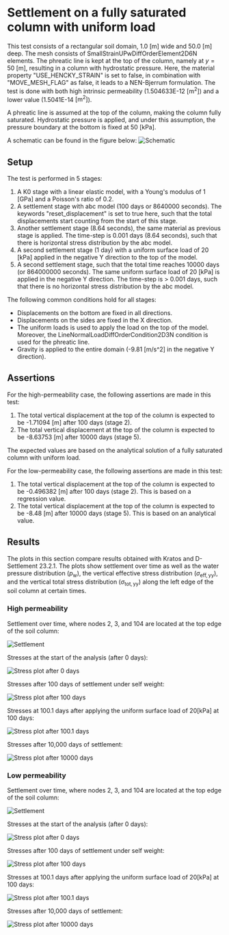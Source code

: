 # Settlement on a fully saturated column with uniform load
This test consists of a rectangular soil domain, 1.0 [m] wide and 50.0 [m] deep. The mesh consists of SmallStrainUPwDiffOrderElement2D6N elements. The phreatic line is kept at the top of the column, namely at $y = 50$ [m], resulting in a column with hydrostatic pressure. Here, the material property "USE_HENCKY_STRAIN" is set to false, in combination with "MOVE_MESH_FLAG" as false, it leads to a NEN-Bjerrum formulation. The test is done with both high intrinsic permeability (1.504633E-12 $\mathrm{[m^2]}$) and a lower value (1.5041E-14 $\mathrm{[m^2]}$).

A phreatic line is assumed at the top of the column, making the column fully saturated. Hydrostatic pressure is applied, and under this assumption, the pressure boundary at the bottom is fixed at 50 [kPa].

A schematic can be found in the figure below:
![Schematic](Schematic.svg)

## Setup

The test is performed in 5 stages:
1. A K0 stage with a linear elastic model, with a Young's modulus of 1 [GPa] and a Poisson's ratio of 0.2.
2. A settlement stage with abc model (100 days or 8640000 seconds). The keywords "reset_displacement" is set to true here, such that the total displacements start counting from the start of this stage.
3. Another settlement stage (8.64 seconds), the same material as previous stage is applied. The time-step is 0.001 days (8.64 seconds), such that there is horizontal stress distribution by the abc model. 
4. A second settlement stage (1 day) with a uniform surface load of 20 [kPa] applied in the negative Y direction to the top of the model.
5. A second settlement stage, such that the total time reaches 10000 days (or 864000000 seconds). The same uniform surface load of 20 [kPa] is applied in the negative Y direction. The time-step is > 0.001 days, such that there is no horizontal stress distribution by the abc model.

The following common conditions hold for all stages:
  - Displacements on the bottom are fixed in all directions.
  - Displacements on the sides are fixed in the X direction.
  - The uniform loads is used to apply the load on the top of the model. Moreover, the LineNormalLoadDiffOrderCondition2D3N condition is used for the phreatic line.
  - Gravity is applied to the entire domain (-9.81 [m/s^2] in the negative Y direction).

## Assertions
For the high-permeability case, the following assertions are made in this test:
1. The total vertical displacement at the top of the column is expected to be -1.71094 [m] after 100 days (stage 2).
2. The total vertical displacement at the top of the column is expected to be -8.63753 [m] after 10000 days (stage 5).

The expected values are based on the analytical solution of a fully saturated column with uniform load.

For the low-permeability case, the following assertions are made in this test:
1. The total vertical displacement at the top of the column is expected to be -0.496382 [m] after 100 days (stage 2). This is based on a regression value.
2. The total vertical displacement at the top of the column is expected to be -8.48 [m] after 10000 days (stage 5). This is based on an analytical value.

## Results

The plots in this section compare results obtained with Kratos and D-Settlement 23.2.1.  The plots show settlement over time as well as the water pressure distribution ($`p_{\mathrm{w}}`$), the vertical effective stress distribution ($`\sigma_{\mathrm{eff, yy}}`$), and the vertical total stress distribution ($`\sigma_{\mathrm{tot, yy}}`$) along the left edge of the soil column at certain times. 

### High permeability

Settlement over time, where nodes 2, 3, and 104 are located at the top edge of the soil column:

![Settlement](high_permeability/test_case_2_settlement_plot.svg)

Stresses at the start of the analysis (after 0 days):

![Stress plot after 0 days](high_permeability/test_case_2_stress_plot_after_0_days.svg)

Stresses after 100 days of settlement under self weight:

![Stress plot after 100 days](high_permeability/test_case_2_stress_plot_after_100_days.svg)

Stresses at 100.1 days after applying the uniform surface load of $`20 [\mathrm{kPa}]`$ at 100 days:

![Stress plot after 100.1 days](high_permeability/test_case_2_stress_plot_after_100.1_days.svg)

Stresses after 10,000 days of settlement:

![Stress plot after 10000 days](high_permeability/test_case_2_stress_plot_after_10000_days.svg)

### Low permeability

Settlement over time, where nodes 2, 3, and 104 are located at the top edge of the soil column:

![Settlement](low_permeability/test_case_4_settlement_plot.svg)

Stresses at the start of the analysis (after 0 days):

![Stress plot after 0 days](low_permeability/test_case_4_stress_plot_after_0_days.svg)

Stresses after 100 days of settlement under self weight:

![Stress plot after 100 days](low_permeability/test_case_4_stress_plot_after_100_days.svg)

Stresses at 100.1 days after applying the uniform surface load of $`20 [\mathrm{kPa}]`$ at 100 days:

![Stress plot after 100.1 days](low_permeability/test_case_4_stress_plot_after_100.1_days.svg)

Stresses after 10,000 days of settlement:

![Stress plot after 10000 days](low_permeability/test_case_4_stress_plot_after_10000_days.svg)
